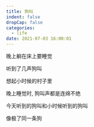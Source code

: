 ```yaml
---
title: 狗叫
indent: false
dropCap: false
categories:
  - life
date: 2021-07-03 16:00:01
---
```


晚上躺在床上要睡觉

听到了几声狗叫

想起小时候的村子里

晚上睡觉时, 狗叫声都是连绵不绝

今天听到的狗叫和小时候听到的狗叫

像极了同一条狗
